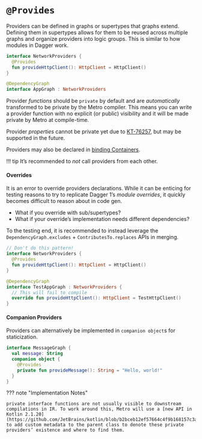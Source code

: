 # `@Provides`

Providers can be defined in graphs or supertypes that graphs extend. Defining them in supertypes allows for them to be reused across multiple graphs and organize providers into logic groups. This is similar to how modules in Dagger work.

```kotlin
interface NetworkProviders {
  @Provides
  fun provideHttpClient(): HttpClient = HttpClient()
}

@DependencyGraph
interface AppGraph : NetworkProviders
```

Provider _functions_ should be `private` by default and are _automatically_ transformed to be private by the Metro compiler. This means you can write a provider function with no explicit (or public) visibility and it will be made private by Metro at compile-time.

Provider _properties_ cannot be private yet due to [KT-76257](https://youtrack.jetbrains.com/issue/KT-76257/), but may be supported in the future.

Providers may also be declared in [binding Containers](dependency-graphs.md#binding-containers).

!!! tip
    It’s recommended to *not* call providers from each other.

#### Overrides

It is an error to override providers declarations. While it can be enticing for testing reasons to try to replicate Dagger 1’s *module overrides*, it quickly becomes difficult to reason about in code gen.

* What if you override with sub/supertypes?
* What if your override’s implementation needs different dependencies?

To the testing end, it is recommended to instead leverage the `DependencyGraph.excludes` + `ContributesTo.replaces` APIs in merging.

```kotlin
// Don't do this pattern!
interface NetworkProviders {
  @Provides
  fun provideHttpClient(): HttpClient = HttpClient()
}

@DependencyGraph
interface TestAppGraph : NetworkProviders {
  // This will fail to compile
  override fun provideHttpClient(): HttpClient = TestHttpClient()
}
```

#### Companion Providers

Providers can alternatively be implemented in `companion object`s for staticization.

```kotlin
interface MessageGraph {
  val message: String
  companion object {
    @Provides
    private fun provideMessage(): String = "Hello, world!"
  }
}
```

??? note "Implementation Notes"

    private interface functions are not usually visible to downstream compilations in IR. To work around this, Metro will use a [new API in Kotlin 2.1.20](https://github.com/JetBrains/kotlin/blob/b2bceb12ef57664c4f9b168157c3a097a81a6e5f/compiler/ir/backend.common/src/org/jetbrains/kotlin/backend/common/extensions/IrGeneratedDeclarationsRegistrar.kt#L26) to add custom metadata to the parent class to denote these private providers’ existence and where to find them.

